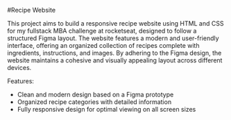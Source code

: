 #Recipe Website

This project aims to build a responsive recipe website using HTML and CSS for my fullstack MBA challenge at rocketseat, designed to follow a structured Figma layout. The website features a modern and user-friendly interface, offering an organized collection of recipes complete with ingredients, instructions, and images. By adhering to the Figma design, the website maintains a cohesive and visually appealing layout across different devices.

Features:

- Clean and modern design based on a Figma prototype
- Organized recipe categories with detailed information
- Fully responsive design for optimal viewing on all screen sizes
